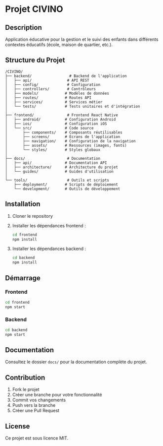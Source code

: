 # Projet CIVINO

## Description
Application éducative pour la gestion et le suivi des enfants dans différents contextes éducatifs (école, maison de quartier, etc.).

## Structure du Projet

```
/CIVINO/
├── backend/                 # Backend de l'application
│   ├── api/                # API REST
│   ├── config/             # Configuration
│   ├── controllers/        # Contrôleurs
│   ├── models/            # Modèles de données
│   ├── routes/            # Routes API
│   ├── services/          # Services métier
│   └── tests/             # Tests unitaires et d'intégration
│
├── frontend/               # Frontend React Native
│   ├── android/           # Configuration Android
│   ├── ios/               # Configuration iOS
│   └── src/               # Code source
│       ├── components/    # Composants réutilisables
│       ├── screens/       # Écrans de l'application
│       ├── navigation/    # Configuration de la navigation
│       ├── assets/        # Ressources (images, fonts)
│       └── styles/        # Styles globaux
│
├── docs/                   # Documentation
│   ├── api/               # Documentation API
│   ├── architecture/      # Architecture du projet
│   └── guides/            # Guides d'utilisation
│
└── tools/                  # Outils et scripts
    ├── deployment/        # Scripts de déploiement
    └── development/       # Outils de développement
```

## Installation

1. Cloner le repository
2. Installer les dépendances frontend :
   ```bash
   cd frontend
   npm install
   ```

3. Installer les dépendances backend :
   ```bash
   cd backend
   npm install
   ```

## Démarrage

### Frontend
```bash
cd frontend
npm start
```

### Backend
```bash
cd backend
npm start
```

## Documentation
Consultez le dossier `docs/` pour la documentation complète du projet.

## Contribution
1. Fork le projet
2. Créer une branche pour votre fonctionnalité
3. Commit vos changements
4. Push vers la branche
5. Créer une Pull Request

## License
Ce projet est sous licence MIT.
